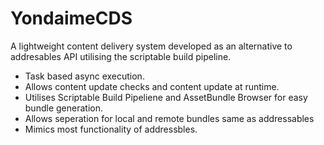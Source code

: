 # YondaimeCDS

A lightweight content delivery system developed as an alternative to addresables API utilising the scriptable build pipeline.

- Task based async execution.
- Allows content update checks and content update at runtime.
- Utilises Scriptable Build Pipeliene and AssetBundle Browser for easy bundle generation.
- Allows seperation for local and remote bundles same as addressables
- Mimics most functionality of addressbles.
